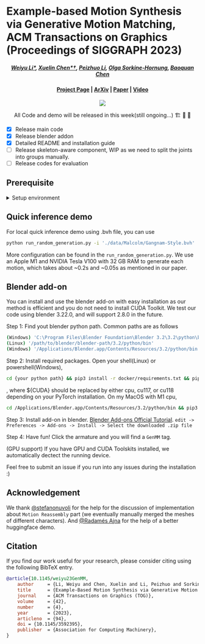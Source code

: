 # Example-based Motion Synthesis via Generative Motion Matching, ACM Transactions on Graphics (Proceedings of SIGGRAPH 2023)

#####  <p align="center"> [Weiyu Li*](https://wyysf-98.github.io/), [Xuelin Chen*†](https://xuelin-chen.github.io/), [Peizhuo Li](https://peizhuoli.github.io/), [Olga Sorkine-Hornung](https://igl.ethz.ch/people/sorkine/), [Baoquan Chen](https://cfcs.pku.edu.cn/baoquan/)</p>
 
#### <p align="center">[Project Page](https://wyysf-98.github.io/GenMM) | [ArXiv](https://arxiv.org/abs/2306.00378) | [Paper](https://wyysf-98.github.io/GenMM/paper/Paper_high_res.pdf) | [Video](https://youtu.be/lehnxcade4I)</p>

<p align="center">
  <img src="https://wyysf-98.github.io/GenMM/assets/images/teaser.png"/>
</p>

<p align="center"> All Code and demo will be released in this week(still ongoing...) 🏗️ 🚧 🔨</p>

- [x] Release main code
- [x] Release blender addon
- [x] Detailed README and installation guide
- [ ] Release skeleton-aware component, WIP as we need to split the joints into groups manually.
- [ ] Release codes for evaluation

## Prerequisite

<details> <summary>Setup environment</summary>

:smiley: We also provide a Dockerfile for easy installation, see [Setup using Docker](./docker/README.md).

 - Python 3.8
 - PyTorch 1.12.1
 - [unfoldNd](https://github.com/f-dangel/unfoldNd)

Clone this repository.

```sh
git clone git@github.com:wyysf-98/GenMM.git
```

Install the required packages.

```sh
conda create -n GenMM python=3.8
conda activate GenMM
conda install -c pytorch pytorch=1.12.1 torchvision=0.13.1 cudatoolkit=11.3 && \
pip install -r docker/requirements.txt
pip install torch-scatter==2.1.1
```

</details>

## Quick inference demo
For local quick inference demo using .bvh file, you can use

```sh
python run_random_generation.py -i './data/Malcolm/Gangnam-Style.bvh'
```
More configuration can be found in the `run_random_generation.py`.
We use an Apple M1 and NVIDIA Tesla V100 with 32 GB RAM to generate each motion, which takes about ~0.2s and ~0.05s as mentioned in our paper.

## Blender add-on
You can install and use the blender add-on with easy installation as our method is efficient and you do not need to install CUDA Toolkit.
We test our code using blender 3.22.0, and will support 2.8.0 in the future.

Step 1: Find yout blender python path. Common paths are as follows
```sh
(Windows) 'C:\Program Files\Blender Foundation\Blender 3.2\3.2\python\bin'
(Linux) '/path/to/blender/blender-path/3.2/python/bin'
(Windows) '/Applications/Blender.app/Contents/Resources/3.2/python/bin'
```

Step 2: Install required packages. Open your shell(Linux) or powershell(Windows), 
```sh
cd {your python path} && pip3 install -r docker/requirements.txt && pip3 install torch-scatter==2.1.0 -f https://data.pyg.org/whl/torch-1.12.0+${CUDA}.html
```
, where ${CUDA} should be replaced by either cpu, cu117, or cu118 depending on your PyTorch installation.
On my MacOS with M1 cpu,

```sh
cd /Applications/Blender.app/Contents/Resources/3.2/python/bin && pip3 install -r docker/requirements_blender.txt && pip3 install torch-scatter==2.1.0 -f https://data.pyg.org/whl/torch-1.12.0+cpu.html
```

Step 3: Install add-on in blender. [Blender Add-ons Official Tutorial](https://docs.blender.org/manual/en/latest/editors/preferences/addons.html). `edit -> Preferences -> Add-ons -> Install -> Select the downloaded .zip file`

Step 4: Have fun! Click the armature and you will find a `GenMM` tag.

(GPU support) If you have GPU and CUDA Toolskits installed, we automatically dectect the running device.

Feel free to submit an issue if you run into any issues during the installation :)

## Acknowledgement

We thank [@stefanonuvoli](https://github.com/stefanonuvoli/skinmixer) for the help for the discussion of implementation about `Motion Reassembly` part (we eventually manually merged the meshes of different characters). And [@Radamés Ajna](https://github.com/radames) for the help of a better huggingface demo. 


## Citation

If you find our work useful for your research, please consider citing using the following BibTeX entry.

```BibTeX
@article{10.1145/weiyu23GenMM,
    author     = {Li, Weiyu and Chen, Xuelin and Li, Peizhuo and Sorkine-Hornung, Olga and Chen, Baoquan},
    title      = {Example-Based Motion Synthesis via Generative Motion Matching},
    journal    = {ACM Transactions on Graphics (TOG)},
    volume     = {42},
    number     = {4},
    year       = {2023},
    articleno  = {94},
    doi = {10.1145/3592395},
    publisher  = {Association for Computing Machinery},
}
```
